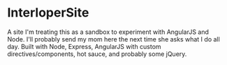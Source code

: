 # InterloperSite
A site I'm treating this as a sandbox to experiment with AngularJS and Node. I'll probably send my mom here the next time she asks what I do all day. 
Built with Node, Express, AngularJS with custom directives/components, hot sauce, and probably some jQuery.
